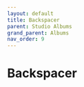 ```yaml
---
layout: default
title: Backspacer
parent: Studio Albums
grand_parent: Albums
nav_order: 9
---
```


# Backspacer